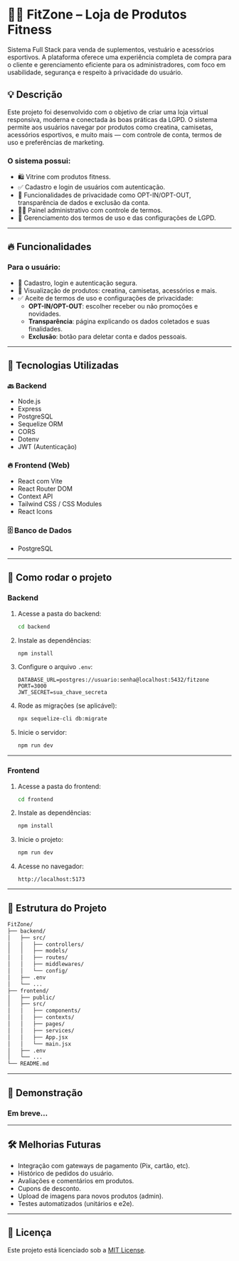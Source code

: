 # 🏋️‍♂️ FitZone – Loja de Produtos Fitness

Sistema Full Stack para venda de suplementos, vestuário e acessórios esportivos. A plataforma oferece uma experiência completa de compra para o cliente e gerenciamento eficiente para os administradores, com foco em usabilidade, segurança e respeito à privacidade do usuário.

## 💡 Descrição

Este projeto foi desenvolvido com o objetivo de criar uma loja virtual responsiva, moderna e conectada às boas práticas da LGPD. O sistema permite aos usuários navegar por produtos como creatina, camisetas, acessórios esportivos, e muito mais — com controle de conta, termos de uso e preferências de marketing.

### O sistema possui:

- 🛍️ Vitrine com produtos fitness.
- ✅ Cadastro e login de usuários com autenticação.
- 🔐 Funcionalidades de privacidade como OPT-IN/OPT-OUT, transparência de dados e exclusão da conta.
- 👨‍💼 Painel administrativo com controle de termos.
- 📁 Gerenciamento dos termos de uso e das configurações de LGPD.

---

## 🔥 Funcionalidades

### Para o usuário:

- 👤 Cadastro, login e autenticação segura.
- 🧃 Visualização de produtos: creatina, camisetas, acessórios e mais.
- ✅ Aceite de termos de uso e configurações de privacidade:
  - **OPT-IN/OPT-OUT**: escolher receber ou não promoções e novidades.
  - **Transparência**: página explicando os dados coletados e suas finalidades.
  - **Exclusão**: botão para deletar conta e dados pessoais.

---

## 🧠 Tecnologias Utilizadas

### 🔙 Backend
- Node.js
- Express
- PostgreSQL
- Sequelize ORM
- CORS
- Dotenv
- JWT (Autenticação)

### 🔥 Frontend (Web)
- React com Vite
- React Router DOM
- Context API
- Tailwind CSS / CSS Modules
- React Icons

### 🗄️ Banco de Dados
- PostgreSQL

---

## 🚀 Como rodar o projeto

### Backend

1. Acesse a pasta do backend:
   ```bash
   cd backend
   ```

2. Instale as dependências:
   ```bash
   npm install
   ```

3. Configure o arquivo `.env`:
   ```env
   DATABASE_URL=postgres://usuario:senha@localhost:5432/fitzone
   PORT=3000
   JWT_SECRET=sua_chave_secreta
   ```

4. Rode as migrações (se aplicável):
   ```bash
   npx sequelize-cli db:migrate
   ```

5. Inicie o servidor:
   ```bash
   npm run dev
   ```

---

### Frontend

1. Acesse a pasta do frontend:
   ```bash
   cd frontend
   ```

2. Instale as dependências:
   ```bash
   npm install
   ```

3. Inicie o projeto:
   ```bash
   npm run dev
   ```

4. Acesse no navegador:
   ```
   http://localhost:5173
   ```

---

## 📁 Estrutura do Projeto

```bash
FitZone/
├── backend/
│   ├── src/
│   │   ├── controllers/
│   │   ├── models/
│   │   ├── routes/
│   │   ├── middlewares/
│   │   └── config/
│   ├── .env
│   └── ...
├── frontend/
│   ├── public/
│   ├── src/
│   │   ├── components/
│   │   ├── contexts/
│   │   ├── pages/
│   │   ├── services/
│   │   ├── App.jsx
│   │   └── main.jsx
│   ├── .env
│   └── ...
└── README.md
```

---

## 🎨 Demonstração

### Em breve...

---

## 🛠️ Melhorias Futuras

- Integração com gateways de pagamento (Pix, cartão, etc).
- Histórico de pedidos do usuário.
- Avaliações e comentários em produtos.
- Cupons de desconto.
- Upload de imagens para novos produtos (admin).
- Testes automatizados (unitários e e2e).

---

## 📄 Licença

Este projeto está licenciado sob a [MIT License](LICENSE).
